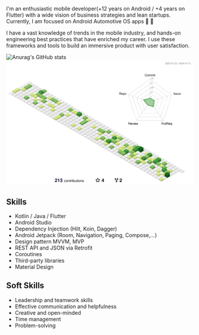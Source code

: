 
I'm an enthusiastic mobile developer(+12 years on Android / +4 years on Flutter) with a wide vision of business strategies and lean startups.
Currently, I am focused on Android Automotive OS apps 🚗 🤩

I have a vast knowledge of trends in the mobile industry, and hands-on engineering best practices that have enriched my career. I use these frameworks and tools to build an immersive product with user satisfaction.

![Anurag's GitHub stats](https://github-readme-stats.vercel.app/api?username=Morteza-Rastgoo&theme=vue&show_icons=true)
![Snake animation](https://raw.githubusercontent.com/Morteza-Rastgoo/Morteza-Rastgoo/main/profile-3d-contrib/profile-green-animate.svg)
## Skills
* Kotlin / Java / Flutter 
* Android Studio 
* Dependency Injection (Hilt, Koin, Dagger) 
* Android Jetpack (Room, Navigation, Paging, Compose,...) 
* Design pattern MVVM, MVP 
* REST API and JSON via Retrofit
* Coroutines
* Third-party libraries
* Material Design

## Soft Skills
* Leadership and teamwork skills
* Effective communication and helpfulness
* Creative and open-minded
* Time management
* Problem-solving





<!--
**Morteza-Rastgoo/Morteza-Rastgoo** is a ✨ _special_ ✨ repository because its `README.md` (this file) appears on your GitHub profile.

Here are some ideas to get you started:

- 🔭 I’m currently working on ...
- 🌱 I’m currently learning ...
- 👯 I’m looking to collaborate on ...
- 🤔 I’m looking for help with ...
- 💬 Ask me about ...
- 📫 How to reach me: ...
- 😄 Pronouns: ...
- ⚡ Fun fact: ...
-->
